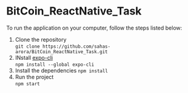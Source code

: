 # BitCoin_ReactNative_Task

To run the application on your computer, follow the steps listed below:

1) Clone the repository <br/>
```git clone https://github.com/sahas-arora/BitCoin_ReactNative_Task.git```
2) INstall [expo-cli](https://docs.expo.io/workflow/expo-cli/) <br/>
```npm install --global expo-cli```
4) Install the dependencies 
```npm install```
4) Run the project<br/>
```npm start```
